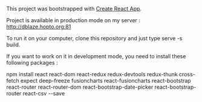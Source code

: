 This project was bootstrapped with [Create React App](https://github.com/facebookincubator/create-react-app).

Project is available in production mode on my server : http://dblaze.hopto.org:81

To run it on your computer, clone this repository and just type serve -s build.

If you want to work on it in development mode, you need to install these following packages :

 npm install react react-dom react-redux redux-devtools redux-thunk cross-fetch expect deep-freeze fusioncharts react-fusioncharts react-bootstrap react-router react-router-dom react-bootstrap-date-picker react-bootstrap-router react-csv --save
